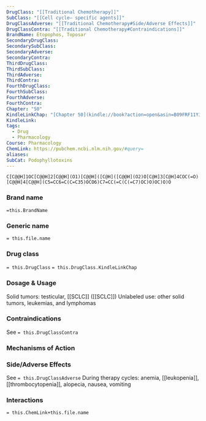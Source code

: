 ```yaml
---
DrugClass: "[[Traditional Chemotherapy]]"
SubClass: "[[Cell cycle– specific agents]]"
DrugClassAdverse: "[[Traditional Chemotherapy#Side/Adverse Effects]]"
DrugClassContra: "[[Traditional Chemotherapy#Contraindications]]"
BrandName: Etopophos, Toposar
SecondaryDrugClass: 
SecondarySubClass: 
SecondaryAdverse: 
SecondaryContra: 
ThirdDrugClass: 
ThirdSubClass: 
ThirdAdverse: 
ThirdContra: 
FourthDrugClass: 
FourthSubClass: 
FourthAdverse: 
FourthContra: 
Chapter: "50"
KindleLinkChap: "[Chapter 50](kindle://book?action=open&asin=B09FRF11YJ&location=29267)"
KindleLink: 
tags:
  - Drug
  - Pharmacology
Course: Pharmacology
ChemLink: https://pubchem.ncbi.nlm.nih.gov/#query=
aliases: 
SubCat: Podophyllotoxins
---
```

```smiles
C[C@@H]1OC[C@@H]2[C@@H](O1)[C@@H]([C@H]([C@@H](O2)O[C@H]3[C@H]4COC(=O)[C@@H]4[C@@H](C5=CC6=C(C=C35)OCO6)C7=CC(=C(C(=C7)OC)O)OC)O)O
```

### Brand name
`=this.BrandName`

### Generic name
`= this.file.name`

### Drug class 
`= this.DrugClass`
	`= this.DrugClass.KindleLinkChap`

### Dosage & Usage
Solid tumors: testicular, [[SCLC]] ([[SCLC]]) 
Unlabeled use: other solid tumors, leukemias, and lymphomas 


### Contraindications
See `= this.DrugClassContra`

### Mechanisms of Action


### Side/Adverse Effects
See `= this.DrugClassAdverse`
During therapy cycles: anemia, [[leukopenia]], [[thrombocytopenia]], alopecia, nausea, vomiting

### Interactions

`= this.ChemLink+this.file.name`

